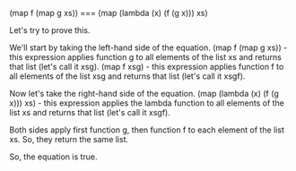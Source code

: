 (map f (map g xs)) === (map (lambda (x) (f (g x))) xs)

Let's try to prove this. 

We'll start by taking the left-hand side of the equation.
(map f (map g xs)) - this expression applies function g to all elements of the list xs and returns that list (let's call it xsg).
(map f xsg) - this expression applies function f to all elements of the list xsg and returns that list (let's call it xsgf).

Now let's take the right-hand side of the equation.
(map (lambda (x) (f (g x))) xs) - this expression applies the lambda function to all elements of the list xs and returns that list (let's call it xsgf).

Both sides apply first function g, then function f to each element of the list xs. So, they return the same list.

So, the equation is true.